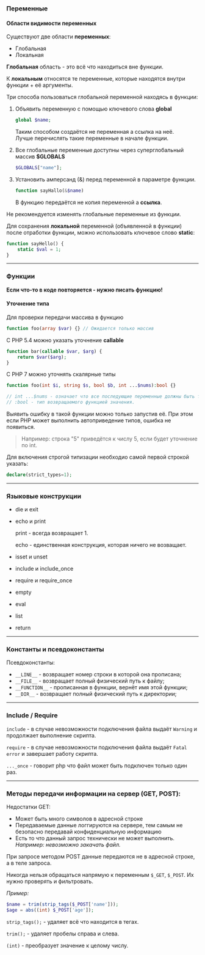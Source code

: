### Переменные

#### Области видимости переменных

Существуют две области **переменных**:

* Глобальная
* Локальная

**Глобальная** область - это всё что находиться вне функции.

К **локальным** относятся те переменные, которые находятся внутри функции + её аргументы.

Три способа пользоваться глобальной переменной находясь в функции:

1. Объявить переменную с помощью ключевого слова **global**

   ```php
   global $name;
   ```

   Таким способом создаётся не переменная а ссылка на неё.  
   Лучше перечислять такие переменные в начале функции.

2. Все глобальные переменные доступны через суперглобальный массив **$GLOBALS**

   ```php
   $GLOBALS["name"];
   ```

3. Установить амперсанд \(&\) перед переменной в параметре функции.

   ```php
   function sayHallo(&$name)
   ```

   В функцию передаётся не копия переменной а **ссылка**.

Не рекомендуется изменять глобальные переменные из функции.

Для сохранения **локальной** переменной \(объявленной в функции\) после отработки функции, можно использовать ключевое слово **static**:

```php
function sayHello() {
    static $val = 1;
}
```

---

### Функции

**Если что-то в коде повторяется - нужно писать функцию!**

#### Уточнение типа

Для проверки передачи массива в функцию

```php
function foo(array $var) {} // Ожидается только массив
```

С PHP 5.4 можно указать уточнение **callable**

```php
function bar(callable $var, $arg) {
    return $var($arg);
}
```

С PHP 7 можно уточнять скалярные типы

```php
function foo(int $i, string $s, bool $b, int ...$nums):bool {}

// int ...$nums - означает что все последующие переменные должны быть типом int
// :bool - тип возвращаемого функцией значения.
```

Выявить ошибку в такой функции можно только запустив её. При этом если PHP может выполнить автоприведение типов, ошибка не появиться.

> Например: строка "5" приведётся к числу 5, если будет уточнение по int.

Для включения строгой типизации необходио самой первой строкой указать:

```php
declare(strict_types=1);
```

---

### Языковые конструкции

* die и exit
* echo и print

  print - всегда возвращает 1.

  echo - единственная конструкция, которая ничего не возващает.

* isset и unset

* include и include\_once

* require и require\_once

* empty

* eval
* list
* return

---

### Константы и псевдоконстанты

Псевдоконстанты:

* `__LINE__` - возвращает номер строки в которой она прописана;
* `__FILE__` - возвращает полный физический путь к файлу;
* `__FUNCTION__` - прописанная в функции, вернёт имя этой функции;
* `__DIR__` - возвращает полный физический путь к директории;

---

### Include / Require

`include` - в случае невозможности подключения файла выдаёт `Warning` и продолжает выполнение скрипта.

`require` - в случае невозможности подключения файла выдаёт `Fatal error` и завершает работу скрипта.

`..._once` - говорит php что файл может быть подключен только один раз.

---

### Методы передачи информации на сервер \(GET, POST\):

Недостатки GET:

* Может быть много символов в адресной строке
* Передаваемые данные логгируются на сервере, тем самым не безопасно передавай конфиденциальную информацию
* Есть то что данный запрос технически не может выполнить. _Например: невозможно закачать файл._

При запросе методом POST данные передаются не в адресной строке, а в теле запроса.

Никогда нельзя обращаться напрямую к переменным `$_GET`, `$_POST`. Их нужно проверять и фильтровать.

_Пример:_

```php
$name = trim(strip_tags($_POST['name']));
$age = abs((int) $_POST['age']);
```

`strip_tags();` - удаляет всё что находится в тегах.

`trim();` - удаляет пробелы справа и слева.

`(int)` - преобразует значение к целому числу.

